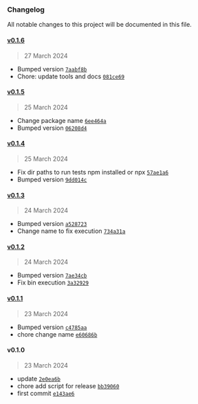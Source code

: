 ### Changelog

All notable changes to this project will be documented in this file. 

#### [v0.1.6](https://github.com/zumerlab/zumerbox-tests/compare/v0.1.5...v0.1.6)

> 27 March 2024

- Bumped version [`7aabf8b`](https://github.com/zumerlab/zumerbox-tests/commit/7aabf8bf12040676d421aa60fc548292eeb5fb90)
- Chore: update tools and docs [`081ce69`](https://github.com/zumerlab/zumerbox-tests/commit/081ce69220991062b29a9cf4e5a56fbf77ebadff)

#### [v0.1.5](https://github.com/zumerlab/zumerbox-tests/compare/v0.1.4...v0.1.5)

> 25 March 2024

- Change package name [`6ee464a`](https://github.com/zumerlab/zumerbox-tests/commit/6ee464abfc1a464aab4e1eb28a6a8da6dc31173a)
- Bumped version [`06208d4`](https://github.com/zumerlab/zumerbox-tests/commit/06208d4c481c830bfa1c423f0ac3833697e30fc0)

#### [v0.1.4](https://github.com/zumerlab/zumerbox-tests/compare/v0.1.3...v0.1.4)

> 25 March 2024

- Fix dir paths to run tests npm installed or npx [`57ae1a6`](https://github.com/zumerlab/zumerbox-tests/commit/57ae1a6b7a3e95ca3765166da80ade8dbfc706a7)
- Bumped version [`9dd014c`](https://github.com/zumerlab/zumerbox-tests/commit/9dd014c924f9227e45558bc8fc3f1e4426086ec5)

#### [v0.1.3](https://github.com/zumerlab/zumerbox-tests/compare/v0.1.2...v0.1.3)

> 24 March 2024

- Bumped version [`a528723`](https://github.com/zumerlab/zumerbox-tests/commit/a52872317eddd76aaa3da5c05b9811e3395d8d24)
- Change name to fix execution [`734a31a`](https://github.com/zumerlab/zumerbox-tests/commit/734a31af32ea3d56047cd0c213cbf239be04ac18)

#### [v0.1.2](https://github.com/zumerlab/zumerbox-tests/compare/v0.1.1...v0.1.2)

> 24 March 2024

- Bumped version [`7ae34cb`](https://github.com/zumerlab/zumerbox-tests/commit/7ae34cb1437691121104897858bd04d4361c2262)
- Fix bin execution [`3a32929`](https://github.com/zumerlab/zumerbox-tests/commit/3a32929ccc3e0f35c42d9584cc50b6ee296a127a)

#### [v0.1.1](https://github.com/zumerlab/zumerbox-tests/compare/v0.1.0...v0.1.1)

> 23 March 2024

- Bumped version [`c4785aa`](https://github.com/zumerlab/zumerbox-tests/commit/c4785aa0306271bf1abfd4c0b52a6f57bbed4603)
- chore change name [`e60686b`](https://github.com/zumerlab/zumerbox-tests/commit/e60686b125e732af85bda68fcc6496d51030ad0f)

#### v0.1.0

> 23 March 2024

- update [`2e0ea6b`](https://github.com/zumerlab/zumerbox-tests/commit/2e0ea6ba7c68ee8182ae2cf7f2d7e472a3db45cc)
- chore add script for release [`bb39060`](https://github.com/zumerlab/zumerbox-tests/commit/bb3906096e47c2f7cc5671a18ac9c1d1a43e7718)
- first commit [`e143ae6`](https://github.com/zumerlab/zumerbox-tests/commit/e143ae660a067ff6989d4947a41d42814df7ad9a)
